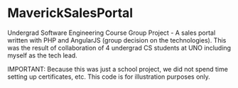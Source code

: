 # MaverickSalesPortal
Undergrad Software Engineering Course Group Project - A sales portal written with PHP and AngularJS (group decision on the technologies).  This was the result of collaboration of 4 undergrad CS students at UNO including myself as the tech lead.

IMPORTANT: Because this was just a school project, we did not spend time setting up certificates, etc.  This code is for illustration purposes only.  
